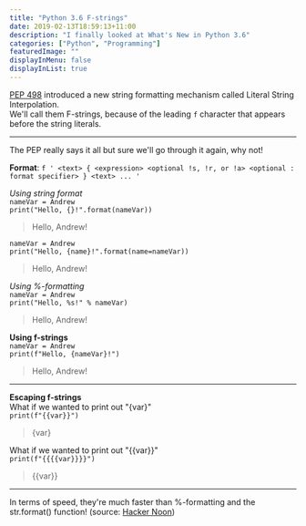 ```yaml
---
title: "Python 3.6 F-strings"
date: 2019-02-13T18:59:13+11:00
description: "I finally looked at What's New in Python 3.6"
categories: ["Python", "Programming"]
featuredImage: ""
displayInMenu: false
displayInList: true
---
```


[PEP 498](https://www.python.org/dev/peps/pep-0498/) introduced a new string formatting mechanism called Literal String Interpolation.  
We'll call them F-strings, because of the leading `f` character that appears before the string literals.

---

The PEP really says it all but sure we'll go through it again, why not!

**Format**: `f ' <text> { <expression> <optional !s, !r, or !a> <optional : format specifier> } <text> ... '`

_Using string format_  
`nameVar = Andrew`  
`print("Hello, {}!".format(nameVar))`  
> Hello, Andrew!

`nameVar = Andrew`  
`print("Hello, {name}!".format(name=nameVar))`  
> Hello, Andrew!

_Using %-formatting_  
`nameVar = Andrew`  
`print("Hello, %s!" % nameVar)`  
> Hello, Andrew!  

**Using f-strings**  
`nameVar = Andrew`  
`print(f"Hello, {nameVar}!")`  
> Hello, Andrew!  

---

**Escaping f-strings**  
What if we wanted to print out "{var}"  
`print(f"{{var}}")`  
> {var}

What if we wanted to print out "{{var}}"  
`print(f"{{{{var}}}}")`  
> {{var}}

---

In terms of speed, they're much faster than %-formatting and the str.format() function! (source: [Hacker Noon](https://hackernoon.com/a-closer-look-at-how-python-f-strings-work-f197736b3bdb))
